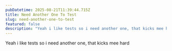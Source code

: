 ```yaml
---
pubDatetime: 2025-08-21T11:39:44.715Z
title: Need Another One To Test
slug: need-another-one-to-test
featured: false
description: "Yeah i like tests so i need another one, that kicks mee hard..."
---
```


Yeah i like tests so i need another one, that kicks mee hard